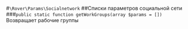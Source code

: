 #`\Rover\Params\Socialnetwork`
##Списки параметров социальной сети
###`public static function getWorkGroups(array $params = [])`
Возвращает рабочие группы